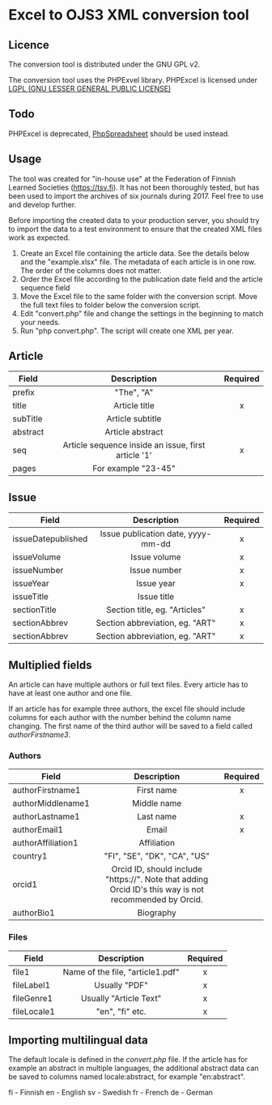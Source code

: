 # Excel to OJS3 XML conversion tool


## Licence
The conversion tool is distributed under the GNU GPL v2.

The conversion tool uses the PHPExvel library. PHPExcel is licensed under [LGPL (GNU LESSER GENERAL PUBLIC LICENSE)](https://github.com/PHPOffice/PHPExcel/blob/master/license.md)

## Todo
PHPExcel is deprecated, [PhpSpreadsheet](https://github.com/PHPOffice/PhpSpreadsheet) should be used instead.


## Usage 
The tool was created for "in-house use" at the Federation of Finnish Learned Societies (https://tsv.fi). It has not been thoroughly tested, but has been used to import the archives of six journals during 2017. Feel free to use and develop further.

Before importing the created data to your production server, you should try to import the data to a test environment to ensure that the created XML files work as expected. 

1. Create an Excel file containing the article data. See the details below and the "example.xlsx" file. The metadata of each article is in one row. The order of the columns does not matter. 
2. Order the Excel file according to the publication date field and the article sequence field
3. Move the Excel file to the same folder with the conversion script. Move the full text files to folder below the conversion script.
4. Edit "convert.php" file and change the settings in the beginning to match your needs.
5. Run "php convert.php". The script will create one XML per year.

## Article
| Field | Description |  Required|
|----------|:--------:|:--------:|
| prefix |  "The", "A" |  |
| title |  Article title | x |
| subTitle |  Article subtitle |   |
| abstract|  Article abstract |   |
| seq |  Article sequence inside an issue, first article '1' | x  |
| pages| For example "23-45"  |  |

## Issue
| Field | Description |  Required|
|----------|:--------:|:--------:|
| issueDatepublished |  Issue publication date, yyyy-mm-dd | x |
| issueVolume |  Issue volume | x |
| issueNumber |  Issue number | x |
| issueYear |  Issue year | x |
| issueTitle |  Issue title |  |
| sectionTitle |  Section title, eg. "Articles" | x  |
| sectionAbbrev |  Section abbreviation, eg. "ART" | x  |                    
| sectionAbbrev |  Section abbreviation, eg. "ART" | x  |
                    
## Multiplied fields
An article can have multiple authors or full text files. Every article has to have at least one author and one file.

If an article has for example three authors, the excel file should include columns for each author with the number behind the column name changing. The first name of the third author will be saved to a field called *authorFirstname3*.

### Authors
| Field | Description |  Required|
|----------|:--------:|:--------:|
| authorFirstname1|  First name | x |
| authorMiddlename1|  Middle name |  |
| authorLastname1|  Last name | x  |
| authorEmail1|  Email | x  |
| authorAffiliation1|  Affiliation |   |
| country1|  "FI", "SE", "DK", "CA", "US" |   |
| orcid1|  Orcid ID, should include "https://". Note that adding Orcid ID's this way is not recommended by Orcid. |   |
| authorBio1|  Biography |   |

### Files
| Field | Description |  Required|
|----------|:--------:|:--------:|
| file1|  Name of the file, "article1.pdf"| x |
| fileLabel1|  Usually "PDF"| x |
| fileGenre1|  Usually "Article Text"| x |
| fileLocale1|  "en", "fi" etc. | x |

## Importing multilingual data
The default locale is defined in the *convert.php* file. If the article has for example an abstract in multiple languages, the additional abstract data can be saved to columns named locale:abstract, for example "en:abstract". 

fi - Finnish
en - English
sv - Swedish
fr - French
de - German

